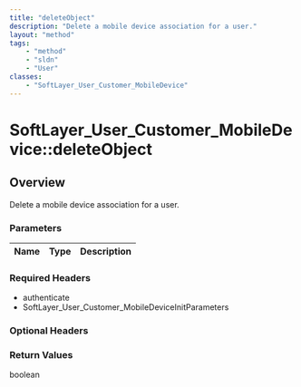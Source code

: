 ```yaml
---
title: "deleteObject"
description: "Delete a mobile device association for a user."
layout: "method"
tags:
    - "method"
    - "sldn"
    - "User"
classes:
    - "SoftLayer_User_Customer_MobileDevice"
---
```

# SoftLayer_User_Customer_MobileDevice::deleteObject
## Overview 
Delete a mobile device association for a user. 

### Parameters 
|Name | Type | Description |
| --- | --- | --- |


### Required Headers
* authenticate
* SoftLayer_User_Customer_MobileDeviceInitParameters

### Optional Headers

### Return Values
boolean
